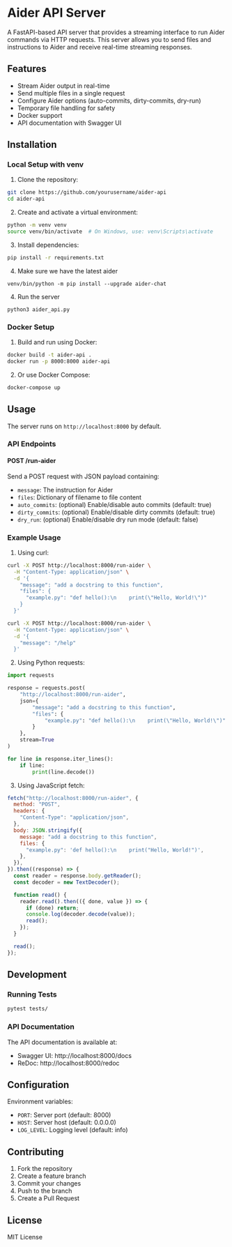 # Aider API Server

A FastAPI-based API server that provides a streaming interface to run Aider commands via HTTP requests. This server allows you to send files and instructions to Aider and receive real-time streaming responses.

## Features

- Stream Aider output in real-time
- Send multiple files in a single request
- Configure Aider options (auto-commits, dirty-commits, dry-run)
- Temporary file handling for safety
- Docker support
- API documentation with Swagger UI

## Installation

### Local Setup with venv

1. Clone the repository:

```bash
git clone https://github.com/yourusername/aider-api
cd aider-api
```

2. Create and activate a virtual environment:

```bash
python -m venv venv
source venv/bin/activate  # On Windows, use: venv\Scripts\activate
```

3. Install dependencies:

```bash
pip install -r requirements.txt
```

4. Make sure we have the latest aider

```
venv/bin/python -m pip install --upgrade aider-chat
```

4. Run the server

```
python3 aider_api.py
```

### Docker Setup

1. Build and run using Docker:

```bash
docker build -t aider-api .
docker run -p 8000:8000 aider-api
```

2. Or use Docker Compose:

```bash
docker-compose up
```

## Usage

The server runs on `http://localhost:8000` by default.

### API Endpoints

#### POST /run-aider

Send a POST request with JSON payload containing:

- `message`: The instruction for Aider
- `files`: Dictionary of filename to file content
- `auto_commits`: (optional) Enable/disable auto commits (default: true)
- `dirty_commits`: (optional) Enable/disable dirty commits (default: true)
- `dry_run`: (optional) Enable/disable dry run mode (default: false)

### Example Usage

1. Using curl:

```bash
curl -X POST http://localhost:8000/run-aider \
  -H "Content-Type: application/json" \
  -d '{
    "message": "add a docstring to this function",
    "files": {
      "example.py": "def hello():\n    print(\"Hello, World!\")"
    }
  }'
```

```bash
curl -X POST http://localhost:8000/run-aider \
  -H "Content-Type: application/json" \
  -d '{
    "message": "/help"
  }'
```

2. Using Python requests:

```python
import requests

response = requests.post(
    "http://localhost:8000/run-aider",
    json={
        "message": "add a docstring to this function",
        "files": {
            "example.py": "def hello():\n    print(\"Hello, World!\")"
        }
    },
    stream=True
)

for line in response.iter_lines():
    if line:
        print(line.decode())
```

3. Using JavaScript fetch:

```javascript
fetch("http://localhost:8000/run-aider", {
  method: "POST",
  headers: {
    "Content-Type": "application/json",
  },
  body: JSON.stringify({
    message: "add a docstring to this function",
    files: {
      "example.py": 'def hello():\n    print("Hello, World!")',
    },
  }),
}).then((response) => {
  const reader = response.body.getReader();
  const decoder = new TextDecoder();

  function read() {
    reader.read().then(({ done, value }) => {
      if (done) return;
      console.log(decoder.decode(value));
      read();
    });
  }

  read();
});
```

## Development

### Running Tests

```bash
pytest tests/
```

### API Documentation

The API documentation is available at:

- Swagger UI: http://localhost:8000/docs
- ReDoc: http://localhost:8000/redoc

## Configuration

Environment variables:

- `PORT`: Server port (default: 8000)
- `HOST`: Server host (default: 0.0.0.0)
- `LOG_LEVEL`: Logging level (default: info)

## Contributing

1. Fork the repository
2. Create a feature branch
3. Commit your changes
4. Push to the branch
5. Create a Pull Request

## License

MIT License
